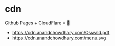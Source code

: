 # cdn
Github Pages + CloudFlare = 💖

- https://cdn.anandchowdhary.com/Oswald.pdf
- https://cdn.anandchowdhary.com/menu.svg